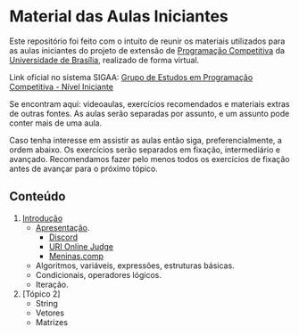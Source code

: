 # Material das Aulas Iniciantes

Este repositório foi feito com o intuito de reunir os materiais utilizados para as aulas iniciantes do projeto de extensão de [Programação Competitiva](http://maratona.unb.br/) da [Universidade de Brasília](http://www.unb.br/), realizado de forma virtual.

Link oficial no sistema SIGAA: [Grupo de Estudos em Programação Competitiva - Nível Iniciante](https://sig.unb.br/sigaa/link/public/extensao/visualizacaoAcaoExtensao/1971)

Se encontram aqui: videoaulas, exercícios recomendados e materiais extras de outras fontes. As aulas serão separadas por assunto, e um assunto pode conter mais de uma aula.

Caso tenha interesse em assistir as aulas então siga, preferencialmente, a ordem abaixo. Os exercícios serão separados em fixação, intermediário e avançado. Recomendamos fazer pelo menos todos os exercícios de fixação antes de avançar para o próximo tópico.

## Conteúdo

1. [Introdução](introducao/README.md)
    - [Apresentação](https://docs.google.com/presentation/d/1G2qelrFmWpfeX7-oASev_tCl25VSVXh3k5JPL27IrME/edit?usp=sharing).
        - [Discord](https://discord.gg/xCJnGMKN)
        - [URI Online Judge](https://www.urionlinejudge.com.br/judge/en/login)
        - [Meninas.comp](https://t.me/joinchat/WLUfDFjHmdDGOSW1)
    - Algoritmos, variáveis, expressões, estruturas básicas.
    - Condicionais, operadores lógicos.
    - Iteração.
2. [Tópico 2]
    - String
    - Vetores
    - Matrizes
